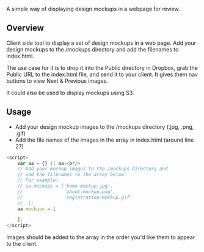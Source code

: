 A simple way of displaying design mockups in a webpage for review.

## Overview ## 
Client side tool to display a set of design mockups in a web page.
Add your design mockups to the /mockups directory and add the filenames
to index.html. 

The use case for it is to drop it into the Public directory in Dropbox,
grab the Public URL to the index.html file, and send it to your client.
It gives them nav buttons to view Next & Previous images.

It could also be used to display mockups using S3.

## Usage ##
* Add your design mockup images to the /mockups directory (.jpg, .png, .gif)
* Add the file names of the images in the array in index.html (around line 27)

```javascript
<script>
    var aa = {} || aa;<br/>
    // Add your mockup images to the /mockups directory and
    // add the filenames to the array below:
    // For example:
    // aa.mockups = ['home-mockup.jpg', 
    // 				 'about-mockup.png', 
    // 				 'registration-mockup.gif'
    // 	];
    aa.mockups = [

	];
</script>
```

Images should be added to the array in the order you'd like them to appear
to the client.